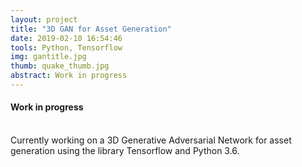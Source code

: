 ```yaml
---
layout: project
title: "3D GAN for Asset Generation"
date: 2019-02-10 16:54:46
tools: Python, Tensorflow
img: gantitle.jpg
thumb: quake_thumb.jpg
abstract: Work in progress
---
```

#### Work in progress
<br>
Currently working on a 3D Generative Adversarial Network for asset generation using the library Tensorflow and Python 3.6.

